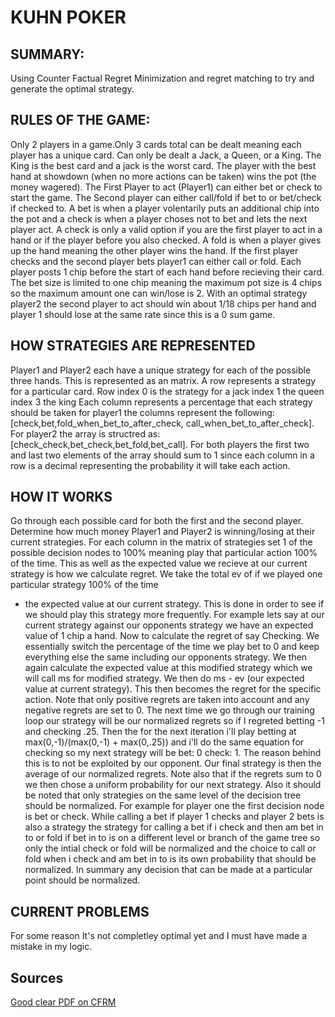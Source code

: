 # KUHN POKER

## SUMMARY:
Using Counter Factual Regret Minimization and regret matching to try and generate the optimal strategy.
## RULES OF THE GAME:
Only 2 players in a game.Only 3 cards total can be dealt
meaning each player has a unique card. Can only be dealt
a Jack, a Queen, or a King. The King is the best card and a jack
is the worst card. The player with the best hand at showdown
(when no more actions can be taken) wins the pot (the money wagered).
The First Player to act (Player1) can either bet or check to
start the game. The Second player can either call/fold if bet to or
bet/check if checked to. A bet is when a player volentarily puts an additional
chip into the pot and a check is when a player choses not to bet and lets the next player act.
A check is only a valid option if you are the first player to act in a hand or if the player before you also checked.
A fold is when a player gives up the hand meaning the other player wins the hand.
If the first player checks and the second player bets player1
can either call or fold.
Each player posts 1 chip before the start of each hand before recieving
their card.
The bet size is limited to one chip meaning the
maximum pot size is 4 chips so the maximum amount one can win/lose
is 2.
With an optimal strategy player2 the second player to act
should win about 1/18 chips per hand and player 1 should lose at the same
rate since this is a 0 sum game.
## HOW STRATEGIES ARE REPRESENTED
Player1 and Player2 each have a unique strategy for each of the possible three hands.
This is represented as an matrix.
A row represents a strategy for a particular card.
Row index 0 is the strategy for a jack index 1 the queen index 3 the king
Each column represents a percentage that each strategy should be taken for player1
the columns represent the following:
[check,bet,fold_when_bet_to_after_check, call_when_bet_to_after_check].
For player2 the array is structred as:
[check_check,bet_check,bet_fold,bet_call].
For both players the first two and last two elements of the array should sum to 1
since each column in a row is a decimal representing the probability it will take each action.


## HOW IT WORKS
Go through each possible card for both the first and the second player.
Determine how much money Player1 and Player2 is winning/losing at their current strategies.
For each column in the matrix of strategies set 1 of the possible decision nodes to 100% meaning
play that particular action 100% of the time. This as well as the expected value we recieve at our current
strategy is how we calculate regret. We take the total ev of if we played one particular strategy 100% of the time
- the expected value at our current strategy. This is done in order to see if we should play this strategy more frequently.
For example lets say at our current strategy against our opponents strategy we have an expected value of 1 chip a hand.
Now to calculate the regret of say Checking. We essentially switch the percentage of the time we play bet to 0 and keep everything else
the same including our opponents strategy. We then again calculate the expected value at this modified strategy which we will call ms for modified strategy.
We then do ms - ev (our expected value at current strategy). This then becomes the regret for the specific action. Note that
only positive regrets are taken into account and any negative regrets are set to 0.
The next time we go through our training loop our strategy will be our normalized regrets so if I regreted betting -1 and checking .25.
Then the for the next iteration i'll play betting at max(0,-1)/(max(0,-1) + max(0,.25))
and i'll do the same equation for checking so my next strategy will be bet: 0 check: 1.
The reason behind this is to not be exploited by our opponent.
Our final strategy is then the average of our normalized regrets.
Note also that if the regrets sum to 0 we then chose a uniform probability for our next strategy.
Also it should be noted that only strategies on the same level of the decision tree should be normalized.
For example for player one the first decision node is bet or check. While calling a bet if player 1 checks and player 2 bets is
also a strategy the strategy for calling a bet if i check and then am bet in to or fold if bet in to is on a different level or branch
of the game tree so only the intial check or fold will be normalized and the choice to call or fold when i check and am bet in to
is its own probability that should be normalized. In summary any decision that can be made at a particular point should be normalized.

## CURRENT PROBLEMS
For some reason It's not completley optimal yet and I must have made a mistake in my logic.

## Sources
[Good clear PDF on CFRM](thesis_submission.pdf)
